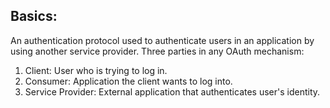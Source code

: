 ## Basics:
An authentication protocol used to authenticate users in an application by using another service provider. Three parties in any OAuth mechanism:
1) Client: User who is trying to log in.
2) Consumer: Application the client wants to log into.
3) Service Provider: External application that authenticates user's identity.

